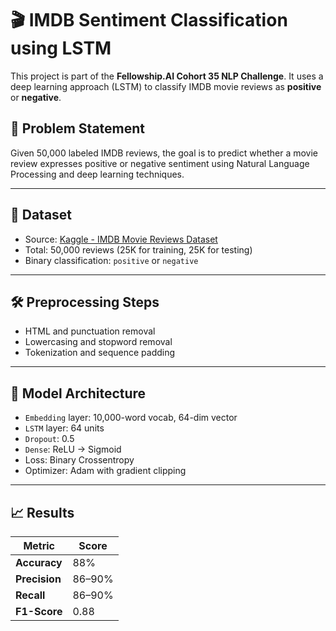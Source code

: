 # 🎬 IMDB Sentiment Classification using LSTM

This project is part of the **Fellowship.AI Cohort 35 NLP Challenge**. It uses a deep learning approach (LSTM) to classify IMDB movie reviews as **positive** or **negative**.

## 📌 Problem Statement
Given 50,000 labeled IMDB reviews, the goal is to predict whether a movie review expresses positive or negative sentiment using Natural Language Processing and deep learning techniques.

---

## 📂 Dataset

- Source: [Kaggle - IMDB Movie Reviews Dataset](https://www.kaggle.com/datasets/lakshmi25npathi/imdb-dataset-of-50k-movie-reviews)
- Total: 50,000 reviews (25K for training, 25K for testing)
- Binary classification: `positive` or `negative`

---

## 🛠️ Preprocessing Steps

- HTML and punctuation removal
- Lowercasing and stopword removal
- Tokenization and sequence padding

---

## 🧠 Model Architecture

- `Embedding` layer: 10,000-word vocab, 64-dim vector
- `LSTM` layer: 64 units
- `Dropout`: 0.5
- `Dense`: ReLU → Sigmoid
- Loss: Binary Crossentropy  
- Optimizer: Adam with gradient clipping

---

## 📈 Results

| Metric        | Score     |
|---------------|-----------|
| **Accuracy**  | 88%       |
| **Precision** | 86–90%    |
| **Recall**    | 86–90%    |
| **F1-Score**  | 0.88      |


